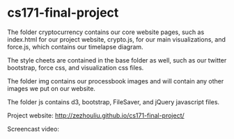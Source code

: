 cs171-final-project
===================

The folder cryptocurrency contains our core website pages, such as index.html for our project website, crypto.js, for our main visualizations, and force.js, which contains our timelapse diagram.

The style cheets are contained in the base folder as well, such as our twitter bootstrap, force css, and visualization css files. 

The folder img contains our processbook images and will contain any other images we put on our website. 

The folder js contains d3, bootstrap, FileSaver, and jQuery javascript files. 


Project website: http://zezhouliu.github.io/cs171-final-project/

Screencast video: 
